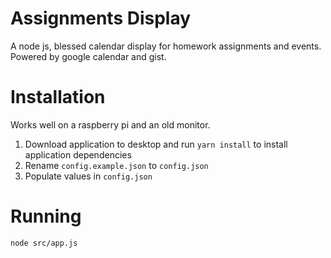 # Assignments Display
A node js, blessed calendar display for homework assignments and events. Powered by google calendar and gist.

# Installation
Works well on a raspberry pi and an old monitor. 

1. Download application to desktop and run `yarn install` to install application dependencies
2. Rename `config.example.json` to `config.json`
3. Populate values in `config.json`

# Running
```
node src/app.js
```
